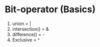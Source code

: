 # Bit-operator (Basics)

1) union          = |
2) intersection() = &
3) difference()   = -
4) Exclusive      = ^
   
